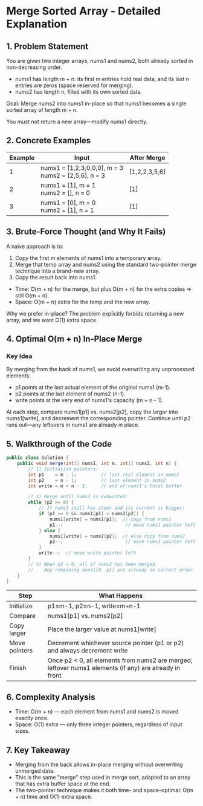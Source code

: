 # Merge Sorted Array - Detailed Explanation

## 1. Problem Statement

You are given two integer arrays, nums1 and nums2, both already sorted in non-decreasing order.

- nums1 has length m + n: its first m entries hold real data, and its last n entries are zeros (space reserved for merging).
- nums2 has length n, filled with its own sorted data.

Goal: Merge nums2 into nums1 in-place so that nums1 becomes a single sorted array of length m + n.

You must not return a new array—modify nums1 directly.

## 2. Concrete Examples

| Example | Input | After Merge |
|---------|--------|-------------|
| 1 | nums1 = [1,2,3,0,0,0], m = 3<br>nums2 = [2,5,6], n = 3 | [1,2,2,3,5,6] |
| 2 | nums1 = [1], m = 1<br>nums2 = [], n = 0 | [1] |
| 3 | nums1 = [0], m = 0<br>nums2 = [1], n = 1 | [1] |

## 3. Brute-Force Thought (and Why It Fails)

A naive approach is to:
1. Copy the first m elements of nums1 into a temporary array.
2. Merge that temp array and nums2 using the standard two-pointer merge technique into a brand-new array.
3. Copy the result back into nums1.

- Time: O(m + n) for the merge, but plus O(m + n) for the extra copies ⇒ still O(m + n).
- Space: O(m + n) extra for the temp and the new array.

Why we prefer in-place? The problem explicitly forbids returning a new array, and we want O(1) extra space.

## 4. Optimal O(m + n) In-Place Merge

### Key Idea

By merging from the back of nums1, we avoid overwriting any unprocessed elements:

- p1 points at the last actual element of the original nums1 (m-1).
- p2 points at the last element of nums2 (n-1).
- write points at the very end of nums1's capacity (m + n - 1).

At each step, compare nums1[p1] vs. nums2[p2], copy the larger into nums1[write], and decrement the corresponding pointer. Continue until p2 runs out—any leftovers in nums1 are already in place.

## 5. Walkthrough of the Code

```java
public class Solution {
    public void merge(int[] nums1, int m, int[] nums2, int n) {
        // 1) Initialize pointers:
        int p1    = m - 1;         // last real element in nums1
        int p2    = n - 1;         // last element in nums2
        int write = m + n - 1;     // end of nums1's total buffer

        // 2) Merge until nums2 is exhausted:
        while (p2 >= 0) {
            // If nums1 still has items and its current is bigger:
            if (p1 >= 0 && nums1[p1] > nums2[p2]) {
                nums1[write] = nums1[p1];  // copy from nums1
                p1--;                       // move nums1 pointer left
            } else {
                nums1[write] = nums2[p2];  // else copy from nums2
                p2--;                       // move nums2 pointer left
            }
            write--;  // move write pointer left
        }
        // 3) When p2 < 0, all of nums2 has been merged.
        //    Any remaining nums1[0..p1] are already in correct order.
    }
}
```

| Step | What Happens |
|------|--------------|
| Initialize | p1=m-1, p2=n-1, write=m+n-1 |
| Compare | nums1[p1] vs. nums2[p2] |
| Copy larger | Place the larger value at nums1[write] |
| Move pointers | Decrement whichever source pointer (p1 or p2) and always decrement write |
| Finish | Once p2 < 0, all elements from nums2 are merged; leftover nums1 elements (if any) are already in front |

## 6. Complexity Analysis

- Time: O(m + n) — each element from nums1 and nums2 is moved exactly once.
- Space: O(1) extra — only three integer pointers, regardless of input sizes.

## 7. Key Takeaway

- Merging from the back allows in-place merging without overwriting unmerged data.
- This is the same "merge" step used in merge sort, adapted to an array that has extra buffer space at the end.
- The two-pointer technique makes it both time- and space-optimal: O(m + n) time and O(1) extra space. 